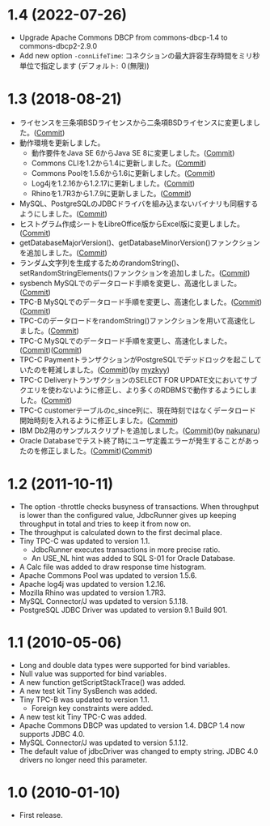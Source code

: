 # 1.4 (2022-07-26)
* Upgrade Apache Commons DBCP from commons-dbcp-1.4 to commons-dbcp2-2.9.0 
* Add new option `-connLifeTime`:  コネクションの最大許容生存時間をミリ秒単位で指定します (デフォルト: ０(無限))

# 1.3 (2018-08-21)

* ライセンスを三条項BSDライセンスから二条項BSDライセンスに変更しました。([Commit](https://github.com/sh2/jdbcrunner/commit/13cecc665127f9df1bfe2def853cf7b0879ee3a3))
* 動作環境を更新しました。
    - 動作要件をJava SE 6からJava SE 8に変更しました。([Commit](https://github.com/sh2/jdbcrunner/commit/5abfbfdafc16f36605479e93f2b0c558604c09c4))
    - Commons CLIを1.2から1.4に更新しました。([Commit](https://github.com/sh2/jdbcrunner/commit/2ef3c9f264a6b539889b32c4f705e85f80696b73))
    - Commons Poolを1.5.6から1.6に更新しました。([Commit](https://github.com/sh2/jdbcrunner/commit/03befde30ade3738ed3ccb8d3b7386febf7304d9))
    - Log4jを1.2.16から1.2.17に更新しました。([Commit](https://github.com/sh2/jdbcrunner/commit/0bc1f6d1e71d00e18594adff9ec63fb2e74cc907))
    - Rhinoを1.7R3から1.7.9に更新しました。([Commit](https://github.com/sh2/jdbcrunner/commit/f95f8959b53789853a820ca0c376bdf833adfd69))
* MySQL、PostgreSQLのJDBCドライバを組み込まないバイナリも同梱するようにしました。([Commit](https://github.com/sh2/jdbcrunner/commit/c7ba1f6de46bcc3d7c51a015eb5caaedc7906cad))
* ヒストグラム作成シートをLibreOffice版からExcel版に変更しました。([Commit](https://github.com/sh2/jdbcrunner/commit/464506904a3ae02d640f1ff16a575410b2c26c88))
* getDatabaseMajorVersion()、getDatabaseMinorVersion()ファンクションを追加しました。([Commit](https://github.com/sh2/jdbcrunner/commit/c3e20610330038655a113ede4157447cce0e72ae))
* ランダム文字列を生成するためのrandomString()、setRandomStringElements()ファンクションを追加しました。([Commit](https://github.com/sh2/jdbcrunner/commit/b4dbdffaf6fb8eca8770cd990dd000210b3f99c7))
* sysbench MySQLでのデータロード手順を変更し、高速化しました。([Commit](https://github.com/sh2/jdbcrunner/commit/52d14decaa39d3a30cc6e8e32272f637b2adbecc))
* TPC-B MySQLでのデータロード手順を変更し、高速化しました。([Commit](https://github.com/sh2/jdbcrunner/commit/bea1998c61b5216e86242d95d34817a613c75649))([Commit](https://github.com/sh2/jdbcrunner/commit/25f8475c71dbdb5c8711f5e1355fdf91666782f4))
* TPC-CのデータロードをrandomString()ファンクションを用いて高速化しました。([Commit](https://github.com/sh2/jdbcrunner/commit/b4dbdffaf6fb8eca8770cd990dd000210b3f99c7))
* TPC-C MySQLでのデータロード手順を変更し、高速化しました。([Commit](https://github.com/sh2/jdbcrunner/commit/cf2d07cdc652fc6a1689f804e6c53dbb1926f244))([Commit](https://github.com/sh2/jdbcrunner/commit/4100086ca6ae9ae3d41bfa630ef1350a6882e08e))
* TPC-C PaymentトランザクションがPostgreSQLでデッドロックを起こしていたのを軽減しました。([Commit](https://github.com/sh2/jdbcrunner/commit/5668990d0813c3b2be84208a0cc5c50e7496274f))(by [myzkyy](https://github.com/myzkyy))
* TPC-C DeliveryトランザクションのSELECT FOR UPDATE文においてサブクエリを使わないように修正し、より多くのRDBMSで動作するようにしました。([Commit](https://github.com/sh2/jdbcrunner/commit/660226be7e7e2af4dd8d4a605fa9b0db242059b7))
* TPC-C customerテーブルのc_since列に、現在時刻ではなくデータロード開始時刻を入れるように修正しました。([Commit](https://github.com/sh2/jdbcrunner/commit/a48a95d87c008e1454ccb601278b0a6679e4d743))
* IBM Db2用のサンプルスクリプトを追加しました。([Commit](https://github.com/sh2/jdbcrunner/commit/a5076a694cc47a7ec8d5863f1b0ee07e50033cd9))(by [nakunaru](https://github.com/nakunaru))
* Oracle Databaseでテスト終了時にユーザ定義エラーが発生することがあったのを修正しました。([Commit](https://github.com/sh2/jdbcrunner/commit/fa4d5df39888e870367ba69546de9978748ee081))([Commit](https://github.com/sh2/jdbcrunner/commit/5b8714814c0e5501ad25dcccfb35915e94170e23))

# 1.2 (2011-10-11)

* The option -throttle checks busyness of transactions. When throughput is lower than the configured value, JdbcRunner gives up keeping throughput in total and tries to keep it from now on.
* The throughput is calculated down to the first decimal place.
* Tiny TPC-C was updated to version 1.1.
    - JdbcRunner executes transactions in more precise ratio.
    - An USE_NL hint was added to SQL S-01 for Oracle Database.
* A Calc file was added to draw response time histogram.
* Apache Commons Pool was updated to version 1.5.6.
* Apache log4j was updated to version 1.2.16.
* Mozilla Rhino was updated to version 1.7R3.
* MySQL Connector/J was updated to version 5.1.18.
* PostgreSQL JDBC Driver was updated to version 9.1 Build 901.

# 1.1 (2010-05-06)

* Long and double data types were supported for bind variables.
* Null value was supported for bind variables.
* A new function getScriptStackTrace() was added.
* A new test kit Tiny SysBench was added.
* Tiny TPC-B was updated to version 1.1.
    - Foreign key constraints were added.
* A new test kit Tiny TPC-C was added.
* Apache Commons DBCP was updated to version 1.4. DBCP 1.4 now supports JDBC 4.0.
* MySQL Connector/J was updated to version 5.1.12.
* The default value of jdbcDriver was changed to empty string. JDBC 4.0 drivers no longer need this parameter.

# 1.0 (2010-01-10)

* First release.

